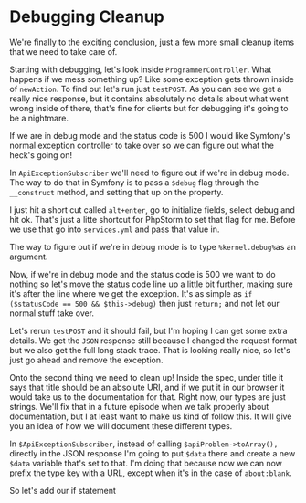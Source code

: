 # Debugging Cleanup

We're finally to the exciting conclusion, just a few more small cleanup
items that we need to take care of. 

Starting with debugging, let's look inside `ProgrammerController`. What
happens if we mess something up? Like some exception gets thrown inside
of `newAction`. To find out let's run just `testPOST`. As you can see
we get a really nice response, but it contains absolutely no details about
what went wrong inside of there, that's fine for clients but for debugging 
it's going to be a nightmare.

If we are in debug mode and the status code is 500 I would like Symfony's normal
exception controller to take over so we can figure out what the heck's going on!

In `ApiExceptionSubscriber` we'll need to figure out if we're in debug mode. The 
way to do that in Symfony is to pass a `$debug` flag through the `__construct` method,
and setting that up on the property. 

I just hit a short cut called `alt+enter`, go to initialize fields, select debug and hit
ok. That's just a litte shortcut for PhpStorm to set that flag for me. Before we use that
go into `services.yml` and pass that value in.

The way to figure out if we're in debug mode is to type `%kernel.debug%`as an argument. 

Now, if we're in debug mode and the status code is 500 we want to do nothing so let's move
the status code line up a little bit further, making sure it's after the line where we get
the exception. It's as simple as `if ($statusCode == 500 && $this->debug)` then just `return;`
and not let our normal stuff take over.

Let's rerun `testPOST` and it should fail, but I'm hoping I can get some extra details. We get
the `JSON` response still because I changed the request format but we also get the full long stack
trace. That is looking really nice, so let's just go ahead and remove the exception. 

Onto the second thing we need to clean up! Inside the spec, under title it says that title should
be an absolute URI, and if we put it in our browser it would take us to the documentation for that. 
Right now, our types are just strings. We'll fix that in a future episode when we talk properly about
documentation, but I at least want to make us kind of follow this. It will give you an idea of how
we will document these different types. 

In `$ApiExceptionSubscriber`, instead of calling `$apiProblem->toArray(),` directly in the JSON response
I'm going to put `$data` there and create a new `$data` variable that's set to that. I'm doing that 
because now we can now prefix the type key with a URL, except when it's in the case of `about:blank`. 

So let's add our if statement
